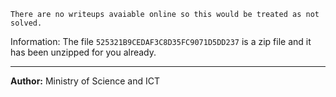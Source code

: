 `There are no writeups avaiable online so this would be treated as not solved.`

Information:
The file `525321B9CEDAF3C8D35FC9071D5DD237` is a zip file and it has been unzipped for you already.

---
**Author:** Ministry of Science and ICT